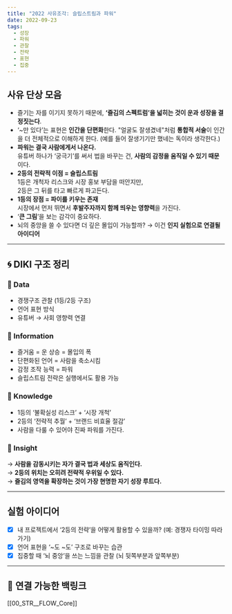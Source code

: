 ```yaml
---
title: "2022 사유조각: 슬립스트림과 파워"
date: 2022-09-23
tags:
  - 성장
  - 파워
  - 관찰
  - 전략
  - 표현
  - 집중
---
```


## 사유 단상 모음

- 즐기는 자를 이기지 못하기 때문에, **‘즐김의 스펙트럼’을 넓히는 것이 운과 성장을 결정짓는다**.
- ‘~만 있다’는 표현은 **인간을 단편화**한다. "얼굴도 잘생겼네"처럼 **통합적 서술**이 인간을 더 전체적으로 이해하게 한다. (예를 들어 잘생기기만 했네는 독이라 생각한다.)
- **파워는 결국 사람에게서 나온다.**  
  유튜버 하나가 ‘궁극기’를 써서 법을 바꾸는 건, **사람의 감정을 움직일 수 있기 때문**이다.
- **2등의 전략적 이점 = 슬립스트림**  
  1등은 개척자 리스크와 시장 홍보 부담을 떠안지만,  
  2등은 그 뒤를 타고 빠르게 파고든다.
- **1등의 장점 = 파이를 키우는 존재**  
  시장에서 먼저 뛰면서 **후발주자까지 함께 띄우는 영향력**을 가진다.
- ‘**큰 그림**’을 보는 감각이 중요하다.
- 뇌의 중앙을 쓸 수 있다면 더 깊은 몰입이 가능할까? → 이건 **인지 실험으로 연결될 아이디어**

---

## 🌀 DIKI 구조 정리

### 🔹 Data  
- 경쟁구조 관찰 (1등/2등 구조)
- 언어 표현 방식
- 유튜버 → 사회 영향력 연결

### 🔹 Information  
- 즐거움 = 운 상승 = 몰입의 폭
- 단편화된 언어 = 사람을 축소시킴
- 감정 조작 능력 = 파워
- 슬립스트림 전략은 실행에서도 활용 가능

### 🔹 Knowledge  
- 1등의 ‘불확실성 리스크’ + ‘시장 개척’
- 2등의 ‘전략적 추월’ + ‘브랜드 비효율 절감’
- 사람을 다룰 수 있어야 진짜 파워를 가진다.

### 🔹 Insight  
→ **사람을 감동시키는 자가 결국 법과 세상도 움직인다.**  
→ **2등의 위치는 오히려 전략적 우위일 수 있다.**  
→ **즐김의 영역을 확장하는 것이 가장 현명한 자기 성장 루트다.**

---

## 실험 아이디어

- [x] 내 프로젝트에서 ‘2등의 전략’을 어떻게 활용할 수 있을까? (예: 경쟁자 타이밍 따라가기)
- [x] 언어 표현을 ‘~도 ~도’ 구조로 바꾸는 습관
- [x] 집중할 때 ‘뇌 중앙’을 쓰는 느낌을 관찰 (뇌 뒷쪽부분과 앞쪽부분)

---

## 📌 연결 가능한 백링크

[[00_STR__FLOW_Core]]